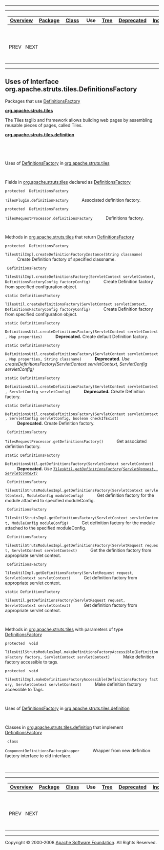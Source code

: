 ------------------------------------------------------------------------

<span id="navbar_top"></span> [](#skip-navbar_top "Skip navigation links")

<table>
<colgroup>
<col width="50%" />
<col width="50%" />
</colgroup>
<tbody>
<tr class="odd">
<td align="left"><span id="navbar_top_firstrow"></span>
<table>
<tbody>
<tr class="odd">
<td align="left"><a href="../../../../../overview-summary.html.md"><strong>Overview</strong></a> </td>
<td align="left"><a href="../package-summary.html.md"><strong>Package</strong></a> </td>
<td align="left"><a href="../../../../../org/apache/struts/tiles/DefinitionsFactory.html.md" title="interface in org.apache.struts.tiles"><strong>Class</strong></a> </td>
<td align="left"> <strong>Use</strong> </td>
<td align="left"><a href="../package-tree.html.md"><strong>Tree</strong></a> </td>
<td align="left"><a href="../../../../../deprecated-list.html.md"><strong>Deprecated</strong></a> </td>
<td align="left"><a href="../../../../../index-all.html.md"><strong>Index</strong></a> </td>
<td align="left"><a href="../../../../../help-doc.html.md"><strong>Help</strong></a> </td>
</tr>
</tbody>
</table></td>
<td align="left"></td>
</tr>
<tr class="even">
<td align="left"> PREV   NEXT</td>
<td align="left"><a href="../../../../../index.html.md?org/apache/struts/tiles//class-useDefinitionsFactory.html"><strong>FRAMES</strong></a>    <a href="DefinitionsFactory.html"><strong>NO FRAMES</strong></a>    
<a href="../../../../../allclasses-noframe.html.md"><strong>All Classes</strong></a></td>
</tr>
</tbody>
</table>

<span id="skip-navbar_top"></span>

------------------------------------------------------------------------

**Uses of Interface
 org.apache.struts.tiles.DefinitionsFactory**
---------------------------------------------

Packages that use [DefinitionsFactory](../../../../../org/apache/struts/tiles/DefinitionsFactory.html.md "interface in org.apache.struts.tiles")

[**org.apache.struts.tiles**](#org.apache.struts.tiles)

The Tiles taglib and framework allows building web pages by assembling reusable pieces of pages, called Tiles. 

[**org.apache.struts.tiles.definition**](#org.apache.struts.tiles.definition)

  

 

<span id="org.apache.struts.tiles"></span>

Uses of [DefinitionsFactory](../../../../../org/apache/struts/tiles/DefinitionsFactory.html.md "interface in org.apache.struts.tiles") in [org.apache.struts.tiles](../../../../../org/apache/struts/tiles/package-summary.html)

 

Fields in [org.apache.struts.tiles](../../../../../org/apache/struts/tiles/package-summary.html.md) declared as [DefinitionsFactory](../../../../../org/apache/struts/tiles/DefinitionsFactory.html "interface in org.apache.struts.tiles")

`protected  DefinitionsFactory`

`TilesPlugin.definitionFactory`
           Associated definition factory.

`protected  DefinitionsFactory`

`TilesRequestProcessor.definitionsFactory`
           Definitions factory.

 

Methods in [org.apache.struts.tiles](../../../../../org/apache/struts/tiles/package-summary.html.md) that return [DefinitionsFactory](../../../../../org/apache/struts/tiles/DefinitionsFactory.html "interface in org.apache.struts.tiles")

`protected  DefinitionsFactory`

`TilesUtilImpl.createDefinitionFactoryInstance(String classname)`
           Create Definition factory of specified classname.

` DefinitionsFactory`

`TilesUtilImpl.createDefinitionsFactory(ServletContext servletContext, DefinitionsFactoryConfig factoryConfig)`
           Create Definition factory from specified configuration object.

`static DefinitionsFactory`

`TilesUtil.createDefinitionsFactory(ServletContext servletContext, DefinitionsFactoryConfig factoryConfig)`
           Create Definition factory from specified configuration object.

`static DefinitionsFactory`

`DefinitionsUtil.createDefinitionsFactory(ServletContext servletContext, Map properties)`
           **Deprecated.** Create default Definition factory.

`static DefinitionsFactory`

`DefinitionsUtil.createDefinitionsFactory(ServletContext servletContext, Map properties, String classname)`
           **Deprecated.** *Use createDefinitionsFactory(ServletContext servletContext, ServletConfig servletConfig)*

`static DefinitionsFactory`

`DefinitionsUtil.createDefinitionsFactory(ServletContext servletContext, ServletConfig servletConfig)`
           **Deprecated.** Create Definition factory.

`static DefinitionsFactory`

`DefinitionsUtil.createDefinitionsFactory(ServletContext servletContext, ServletConfig servletConfig, boolean checkIfExist)`
           **Deprecated.** Create Definition factory.

` DefinitionsFactory`

`TilesRequestProcessor.getDefinitionsFactory()`
           Get associated definition factory.

`static DefinitionsFactory`

`DefinitionsUtil.getDefinitionsFactory(ServletContext servletContext)`
           **Deprecated.** *Use [`TilesUtil.getDefinitionsFactory(ServletRequest, ServletContext)`](../../../../../org/apache/struts/tiles/TilesUtil.html.md#getDefinitionsFactory(javax.servlet.ServletRequest,%20javax.servlet.ServletContext))*

` DefinitionsFactory`

`TilesUtilStrutsModulesImpl.getDefinitionsFactory(ServletContext servletContext, ModuleConfig moduleConfig)`
           Get definition factory for the module attached to specified moduleConfig.

` DefinitionsFactory`

`TilesUtilStrutsImpl.getDefinitionsFactory(ServletContext servletContext, ModuleConfig moduleConfig)`
           Get definition factory for the module attached to the specified moduleConfig.

` DefinitionsFactory`

`TilesUtilStrutsModulesImpl.getDefinitionsFactory(ServletRequest request, ServletContext servletContext)`
           Get the definition factory from appropriate servlet context.

` DefinitionsFactory`

`TilesUtilImpl.getDefinitionsFactory(ServletRequest request, ServletContext servletContext)`
           Get definition factory from appropriate servlet context.

`static DefinitionsFactory`

`TilesUtil.getDefinitionsFactory(ServletRequest request, ServletContext servletContext)`
           Get definition factory from appropriate servlet context.

 

Methods in [org.apache.struts.tiles](../../../../../org/apache/struts/tiles/package-summary.html.md) with parameters of type [DefinitionsFactory](../../../../../org/apache/struts/tiles/DefinitionsFactory.html "interface in org.apache.struts.tiles")

`protected  void`

`TilesUtilStrutsModulesImpl.makeDefinitionsFactoryAccessible(DefinitionsFactory factory, ServletContext servletContext)`
           Make definition factory accessible to tags.

`protected  void`

`TilesUtilImpl.makeDefinitionsFactoryAccessible(DefinitionsFactory factory, ServletContext servletContext)`
           Make definition factory accessible to Tags.

 

<span id="org.apache.struts.tiles.definition"></span>

Uses of [DefinitionsFactory](../../../../../org/apache/struts/tiles/DefinitionsFactory.html.md "interface in org.apache.struts.tiles") in [org.apache.struts.tiles.definition](../../../../../org/apache/struts/tiles/definition/package-summary.html)

 

Classes in [org.apache.struts.tiles.definition](../../../../../org/apache/struts/tiles/definition/package-summary.html.md) that implement [DefinitionsFactory](../../../../../org/apache/struts/tiles/DefinitionsFactory.html "interface in org.apache.struts.tiles")

` class`

`ComponentDefinitionsFactoryWrapper`
           Wrapper from new definition factory interface to old interface.

 

------------------------------------------------------------------------

<span id="navbar_bottom"></span> [](#skip-navbar_bottom "Skip navigation links")

<table>
<colgroup>
<col width="50%" />
<col width="50%" />
</colgroup>
<tbody>
<tr class="odd">
<td align="left"><span id="navbar_bottom_firstrow"></span>
<table>
<tbody>
<tr class="odd">
<td align="left"><a href="../../../../../overview-summary.html.md"><strong>Overview</strong></a> </td>
<td align="left"><a href="../package-summary.html.md"><strong>Package</strong></a> </td>
<td align="left"><a href="../../../../../org/apache/struts/tiles/DefinitionsFactory.html.md" title="interface in org.apache.struts.tiles"><strong>Class</strong></a> </td>
<td align="left"> <strong>Use</strong> </td>
<td align="left"><a href="../package-tree.html.md"><strong>Tree</strong></a> </td>
<td align="left"><a href="../../../../../deprecated-list.html.md"><strong>Deprecated</strong></a> </td>
<td align="left"><a href="../../../../../index-all.html.md"><strong>Index</strong></a> </td>
<td align="left"><a href="../../../../../help-doc.html.md"><strong>Help</strong></a> </td>
</tr>
</tbody>
</table></td>
<td align="left"></td>
</tr>
<tr class="even">
<td align="left"> PREV   NEXT</td>
<td align="left"><a href="../../../../../index.html.md?org/apache/struts/tiles//class-useDefinitionsFactory.html"><strong>FRAMES</strong></a>    <a href="DefinitionsFactory.html"><strong>NO FRAMES</strong></a>    
<a href="../../../../../allclasses-noframe.html.md"><strong>All Classes</strong></a></td>
</tr>
</tbody>
</table>

<span id="skip-navbar_bottom"></span>

------------------------------------------------------------------------

Copyright © 2000-2008 [Apache Software Foundation](http://www.apache.org/). All Rights Reserved.
